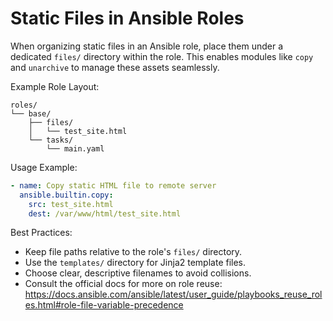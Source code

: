 # Static Files in Ansible Roles  

When organizing static files in an Ansible role, place them under a dedicated `files/` directory within the role. This enables modules like `copy` and `unarchive` to manage these assets seamlessly.  

Example Role Layout:  
```text
roles/
└── base/
    ├── files/
    │   └── test_site.html
    └── tasks/
        └── main.yaml
```  

Usage Example:  
```yaml
- name: Copy static HTML file to remote server
  ansible.builtin.copy:
    src: test_site.html
    dest: /var/www/html/test_site.html
```  

Best Practices:  
- Keep file paths relative to the role's `files/` directory.  
- Use the `templates/` directory for Jinja2 template files.  
- Choose clear, descriptive filenames to avoid collisions.  
- Consult the official docs for more on role reuse: https://docs.ansible.com/ansible/latest/user_guide/playbooks_reuse_roles.html#role-file-variable-precedence  

